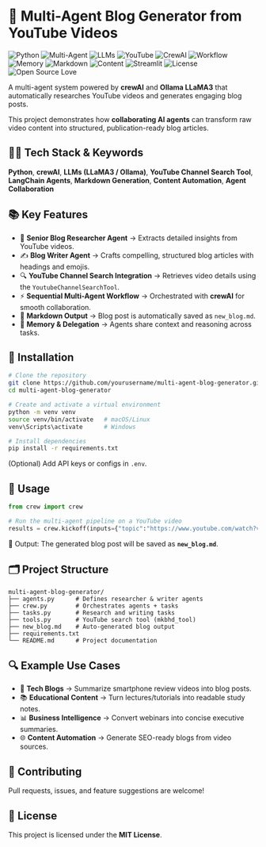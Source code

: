 # 📝 Multi-Agent Blog Generator from YouTube Videos  

![Python](https://img.shields.io/badge/Python-3.8%2B-blue)
![Multi-Agent](https://img.shields.io/badge/Multi--Agent-crewAI-orange)
![LLMs](https://img.shields.io/badge/LLMs-LLaMA3%20%7C%20Ollama-red)
![YouTube](https://img.shields.io/badge/Tool-YouTube%20Channel%20Search-critical)
![CrewAI](https://img.shields.io/badge/Framework-CrewAI-9cf)
![Workflow](https://img.shields.io/badge/Process-Sequential%20Agent%20Orchestration-lightgrey)
![Memory](https://img.shields.io/badge/Memory-Agent%20Memory%20%26%20Delegation-blue)
![Markdown](https://img.shields.io/badge/Output-Markdown%20Blog%20Post-brightgreen)
![Content](https://img.shields.io/badge/Use--Case-Content%20Automation%20%7C%20Summarization-success)
![Streamlit](https://img.shields.io/badge/UI-Streamlit-lightgreen)
![License](https://img.shields.io/badge/License-MIT-green)
![Open Source Love](https://img.shields.io/badge/%E2%9D%A4%EF%B8%8F-Open%20Source-pink)

A multi-agent system powered by **crewAI** and **Ollama LLaMA3** that automatically researches YouTube videos and generates engaging blog posts.  

This project demonstrates how **collaborating AI agents** can transform raw video content into structured, publication-ready blog articles.  

## 🧑‍💻 Tech Stack & Keywords  
**Python**, **crewAI**, **LLMs (LLaMA3 / Ollama)**, **YouTube Channel Search Tool**, **LangChain Agents**, **Markdown Generation**, **Content Automation**, **Agent Collaboration**  

## 📚 Key Features  
- 🧠 **Senior Blog Researcher Agent** → Extracts detailed insights from YouTube videos.  
- ✍️ **Blog Writer Agent** → Crafts compelling, structured blog articles with headings and emojis.  
- 🔍 **YouTube Channel Search Integration** → Retrieves video details using the `YoutubeChannelSearchTool`.  
- ⚡ **Sequential Multi-Agent Workflow** → Orchestrated with **crewAI** for smooth collaboration.  
- 📄 **Markdown Output** → Blog post is automatically saved as `new_blog.md`.  
- 🧩 **Memory & Delegation** → Agents share context and reasoning across tasks.  

## 🔧 Installation  

```bash
# Clone the repository
git clone https://github.com/yourusername/multi-agent-blog-generator.git
cd multi-agent-blog-generator

# Create and activate a virtual environment
python -m venv venv
source venv/bin/activate   # macOS/Linux
venv\Scripts\activate      # Windows

# Install dependencies
pip install -r requirements.txt
```

(Optional) Add API keys or configs in `.env`.

## 🚀 Usage  

```python
from crew import crew

# Run the multi-agent pipeline on a YouTube video
results = crew.kickoff(inputs={"topic":"https://www.youtube.com/watch?v=E76CUtSHMrU"})
```

📄 Output: The generated blog post will be saved as **`new_blog.md`**.  

## 🗂 Project Structure  

```
multi-agent-blog-generator/
├── agents.py      # Defines researcher & writer agents
├── crew.py        # Orchestrates agents + tasks
├── tasks.py       # Research and writing tasks
├── tools.py       # YouTube search tool (mkbhd_tool)
├── new_blog.md    # Auto-generated blog output
├── requirements.txt
└── README.md      # Project documentation
```

## 🔍 Example Use Cases  
- 📰 **Tech Blogs** → Summarize smartphone review videos into blog posts.  
- 📚 **Educational Content** → Turn lectures/tutorials into readable study notes.  
- 📊 **Business Intelligence** → Convert webinars into concise executive summaries.  
- 🌐 **Content Automation** → Generate SEO-ready blogs from video sources.  

## 🤝 Contributing  
Pull requests, issues, and feature suggestions are welcome!  

## 📜 License  
This project is licensed under the **MIT License**.  
